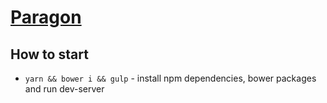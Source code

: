 # [Paragon](http://paragon-dev.surge.sh/)

## How to start
* `yarn && bower i && gulp` - install npm dependencies, bower packages and run dev-server
